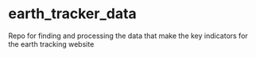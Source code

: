 # earth_tracker_data
Repo for finding and processing the data that make the key indicators for the earth tracking website
